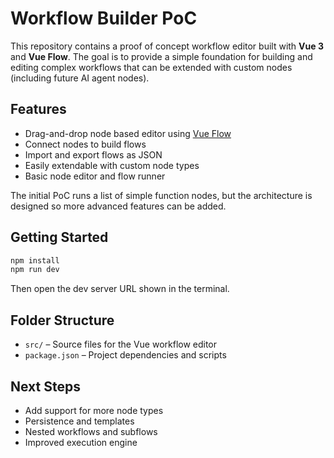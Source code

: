 # Workflow Builder PoC

This repository contains a proof of concept workflow editor built with **Vue 3** and **Vue Flow**. The goal is to provide a simple foundation for building and editing complex workflows that can be extended with custom nodes (including future AI agent nodes).

## Features

- Drag-and-drop node based editor using [Vue Flow](https://vueflow.dev)
- Connect nodes to build flows
- Import and export flows as JSON
- Easily extendable with custom node types
- Basic node editor and flow runner

The initial PoC runs a list of simple function nodes, but the architecture is designed so more advanced features can be added.

## Getting Started

```bash
npm install
npm run dev
```

Then open the dev server URL shown in the terminal.

## Folder Structure

- `src/` – Source files for the Vue workflow editor
- `package.json` – Project dependencies and scripts

## Next Steps

- Add support for more node types
- Persistence and templates
- Nested workflows and subflows
- Improved execution engine
